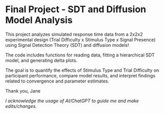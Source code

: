 # Final Project - SDT and Diffusion Model Analysis

This project analyzes simulated response time data from a 2x2x2 experimental design (Trial Difficulty x Stimulus Type x Signal Presence) using Signal Detection Theory (SDT) and diffusion models!

The code includes functions for reading data, fitting a hierarchical SDT model, and generating delta plots.

The goal is to quantify the effects of Stimulus Type and Trial Difficulty on participant performance, compare model results, and interpret findings related to convergence and parameter estimates.

Thank you,
Jane

*I acknowledge the usage of AI/ChatGPT to guide me and make edits/changes.*